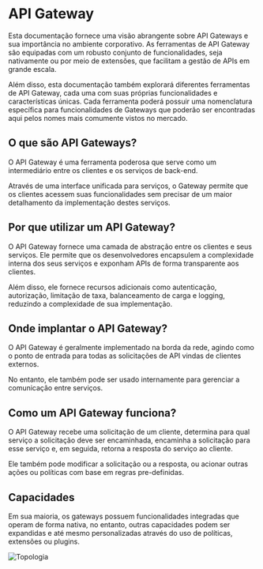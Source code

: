 # API Gateway

Esta documentação fornece uma visão abrangente sobre API Gateways e sua importância no ambiente corporativo. As ferramentas de API Gateway são equipadas com um robusto conjunto de funcionalidades, seja nativamente ou por meio de extensões, que facilitam a gestão de APIs em grande escala.

Além disso, esta documentação também explorará diferentes ferramentas de API Gateway, cada uma com suas próprias funcionalidades e características únicas. Cada ferramenta poderá possuir uma nomenclatura específica para funcionalidades de Gateways que poderão ser encontradas aqui pelos nomes mais comumente vistos no mercado.

## O que são API Gateways?

O API Gateway é uma ferramenta poderosa que serve como um intermediário entre os clientes e os serviços de back-end.

Através de uma interface unificada para serviços, o Gateway permite que os clientes acessem suas funcionalidades sem precisar de um maior detalhamento da implementação destes serviços.

## Por que utilizar um API Gateway?

O API Gateway fornece uma camada de abstração entre os clientes e seus serviços. Ele permite que os desenvolvedores encapsulem a complexidade interna dos seus serviços e exponham APIs de forma transparente aos clientes.

Além disso, ele fornece recursos adicionais como autenticação, autorização, limitação de taxa, balanceamento de carga e logging, reduzindo a complexidade de sua implementação.

## Onde implantar o API Gateway?

O API Gateway é geralmente implementado na borda da rede, agindo como o ponto de entrada para todas as solicitações de API vindas de clientes externos.

No entanto, ele também pode ser usado internamente para gerenciar a comunicação entre serviços.

## Como um API Gateway funciona?

O API Gateway recebe uma solicitação de um cliente, determina para qual serviço a solicitação deve ser encaminhada, encaminha a solicitação para esse serviço e, em seguida, retorna a resposta do serviço ao cliente.

Ele também pode modificar a solicitação ou a resposta, ou acionar outras ações ou políticas com base em regras pre-definidas.

## Capacidades

Em sua maioria, os gateways possuem funcionalidades integradas que operam de forma nativa, no entanto, outras capacidades podem ser expandidas e até mesmo personalizadas através do uso de políticas, extensões ou plugins.

![Topologia](/assets/img/topologias/integracao-gateway.png)

